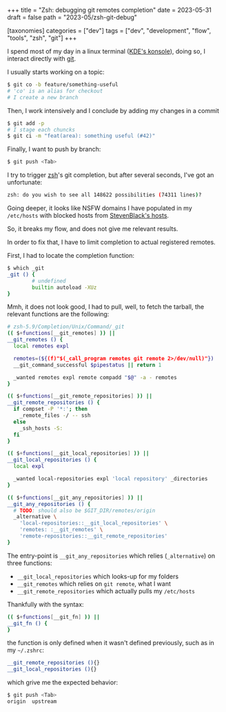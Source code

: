 +++
title = "Zsh: debugging git remotes completion"
date = 2023-05-31
draft = false
path = "2023-05/zsh-git-debug"

[taxonomies]
categories = ["dev"]
tags = ["dev", "development", "flow", "tools", "zsh", "git"]
+++

I spend most of my day in a linux terminal ([KDE's konsole](https://apps.kde.org/fr/konsole/)), doing so, I interact directly with [git](https://git-scm.com/).

I usually starts working on a topic:

```sh
$ git co -b feature/something-useful
# 'co' is an alias for checkout
# I create a new branch
```

Then, I work intensively and I conclude by adding my changes in a commit

```sh
$ git add -p
# I stage each chuncks
$ git ci -m "feat(area): something useful (#42)"
```

Finally, I want to push by branch:

```sh
$ git push <Tab>
```

I try to trigger [zsh](https://www.zsh.org/)'s git completion, but after several seconds, I've got an unfortunate:

```sh
zsh: do you wish to see all 148622 possibilities (74311 lines)?
```

Going deeper, it looks like NSFW domains I have populated in my `/etc/hosts` with blocked hosts from [StevenBlack's hosts](https://github.com/StevenBlack/hosts/tree/master).

So, it breaks my flow, and does not give me relevant results.

In order to fix that, I have to limit completion to actual registered remotes.

First, I had to locate the completion function:

```sh
$ which _git
_git () {
        # undefined
        builtin autoload -XUz
}
```

Mmh, it does not look good, I had to pull, well, to fetch the tarball, the relevant functions are the following:

```sh
# zsh-5.9/Completion/Unix/Command/_git
(( $+functions[__git_remotes] )) ||
__git_remotes () {
  local remotes expl

  remotes=(${(f)"$(_call_program remotes git remote 2>/dev/null)"})
  __git_command_successful $pipestatus || return 1

  _wanted remotes expl remote compadd "$@" -a - remotes
}

(( $+functions[__git_remote_repositories] )) ||
__git_remote_repositories () {
  if compset -P '*:'; then
    _remote_files -/ -- ssh
  else
    _ssh_hosts -S:
  fi
}

(( $+functions[__git_local_repositories] )) ||
__git_local_repositories () {
  local expl

  _wanted local-repositories expl 'local repository' _directories
}

(( $+functions[__git_any_repositories] )) ||
__git_any_repositories () {
  # TODO: should also be $GIT_DIR/remotes/origin
  _alternative \
    'local-repositories::__git_local_repositories' \
    'remotes: :__git_remotes' \
    'remote-repositories::__git_remote_repositories'
}
```

The entry-point is `__git_any_repositories` which relies (`_alternative`) on three functions:
* `__git_local_repositories` which looks-up for my folders
* `__git_remotes` which relies on `git remote`, what I want
* `__git_remote_repositories` which actually pulls my `/etc/hosts`

Thankfully with the syntax:

```sh
(( $+functions[__git_fn] )) ||
__git_fn () {
}
```

the function is only defined when it wasn't defined previously, such as in my `~/.zshrc`:

```sh
__git_remote_repositories (){}
__git_local_repositories (){}
```

which grive me the expected behavior:

```sh
$ git push <Tab>
origin  upstream
```

